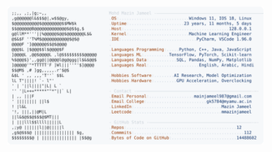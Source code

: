 <picture>
  <source srcset="https://raw.githubusercontent.com/mmazinjameel/mmazinjameel/main/dark_mode.svg?v=1760127040" media="(prefers-color-scheme: dark)">
  <img src="https://raw.githubusercontent.com/mmazinjameel/mmazinjameel/main/light_mode.svg?v=1760127040">
</picture>
